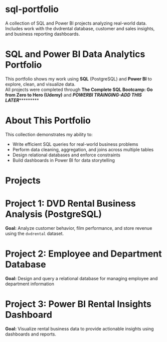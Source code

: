 # sql-portfolio
A collection of SQL and Power BI projects analyzing real-world data. Includes work with the dvdrental database, customer and sales insights, and business reporting dashboards.

# SQL and Power BI Data Analytics Portfolio
This portfolio shows my work using **SQL** (PostgreSQL) and **Power BI** to explore, clean, and visualize data.  
All projects were completed through **The Complete SQL Bootcamp: Go from Zero to Hero (Udemy)** and ***POWERBI TRAINGING-ADD THIS LATER************

# About This Portfolio
This collection demonstrates my ability to:
- Write efficient SQL queries for real-world business problems  
- Perform data cleaning, aggregation, and joins across multiple tables  
- Design relational databases and enforce constraints  
- Build dashboards in Power BI for data storytelling  

# Projects

# Project 1: DVD Rental Business Analysis (PostgreSQL)
**Goal:** Analyze customer behavior, film performance, and store revenue using the `dvdrental` dataset.

# Project 2: Employee and Department Database
**Goal:** Design and query a relational database for managing employee and department information

# Project 3: Power BI Rental Insights Dashboard
**Goal:** Visualize rental business data to provide actionable insights using dashboards and reports.
